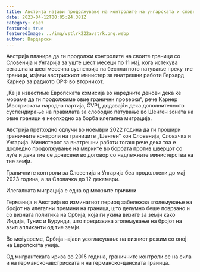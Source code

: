```yaml
---
title: Австрија најави продолжување на контролите на унгарската и словенечката граница
date: 2023-04-12T00:05:24.381Z
category: свет
featured: true
featuredImage: ../img/vstlrk222avstrk.png.webp
author: Вардарски
---
```


Австрија планира да ги продолжи контролите на своите граници со Словенија и Унгарија за уште шест месеци по 11 мај, кога истекува сегашната шестмесечна суспензија на бесплатното патување преку тие граници, изјави австрискиот министер за внатрешни работи Герхард Карнер за радиото ОРФ во вторникот.

„Ќе ја известиме Европската комисија во наредните денови дека ќе мораме да ги продолжиме овие гранични проверки“, рече Карнер (Австриската народна партија, ÖVP), додавајќи дека дополнителното суспендирање на правилата за слободно патување во Шенген зоната на овие граници е неопходно за борба илегална миграција.

Австрија претходно одлучи во ноември 2022 година да ги прошири граничните контроли на границите „Шенген“ кон Словенија, Словачка и Унгарија. Министерот за внатрешни работи тогаш рече дека тоа е доследно продолжување на мерките во борбата против шверцот со луѓе и дека тие се донесени во договор со надлежните министерства на тие земји.

Граничните контроли за Словенија и Унгарија беа продолжени до мај 2023 година, а за Словачка до 12 декември.

Илегалната миграција е една од можните причини

Германија и Австрија во изминатиот период забележаа зголемување на бројот на илегални премини на граница, што делумно беше поврзано и со визната политика на Србија, која ги укина визите за земји како Индија, Тунис и Бурунди, што предизвика зголемување на бројот на азил апликанти од тие земји.

Во меѓувреме, Србија најави усогласување на визниот режим со оној на Европската унија.

Од мигрантската криза во 2015 година, граничните контроли се на сила и на германско-австриската и на германско-данската граница.
